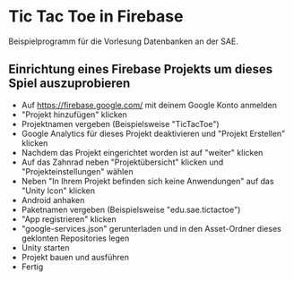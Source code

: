 # Tic Tac Toe in Firebase
Beispielprogramm für die Vorlesung Datenbanken an der SAE.

## Einrichtung eines Firebase Projekts um dieses Spiel auszuprobieren
- Auf https://firebase.google.com/ mit deinem Google Konto anmelden
- "Projekt hinzufügen" klicken
- Projektnamen vergeben (Beispielsweise "TicTacToe")
- Google Analytics für dieses Projekt deaktivieren und "Projekt Erstellen" klicken
- Nachdem das Projekt eingerichtet worden ist auf "weiter" klicken
- Auf das Zahnrad neben "Projektübersicht" klicken und "Projekteinstellungen" wählen
- Neben "In Ihrem Projekt befinden sich keine Anwendungen" auf das "Unity Icon" klicken
- Android anhaken
- Paketnamen vergeben (Beispielsweise "edu.sae.tictactoe")
- "App registrieren" klicken
- "google-services.json" gerunterladen und in den Asset-Ordner dieses geklonten Repositories legen
- Unity starten
- Projekt bauen und ausführen
- Fertig
